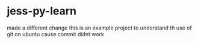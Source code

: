# jess-py-learn
made a different change 
this is an example project to understand th use of git on ubuntu
cause commit didnt work